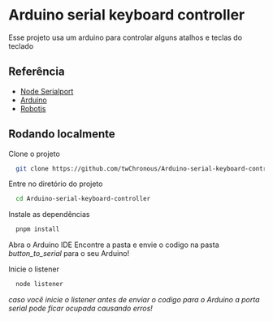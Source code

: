 
# Arduino serial keyboard controller

Esse projeto usa um arduino para controlar alguns atalhos e teclas do teclado

## Referência

 - [Node Serialport](https://serialport.io/docs/api-serialport)
 - [Arduino](https://www.arduino.cc/reference/en/language/functions/communication/serial/)
 - [Robotjs](https://robotjs.iot)


## Rodando localmente

Clone o projeto

```bash
  git clone https://github.com/twChronous/Arduino-serial-keyboard-controller
```

Entre no diretório do projeto

```bash
  cd Arduino-serial-keyboard-controller
```

Instale as dependências

```bash
  pnpm install
```

Abra o Arduino IDE
Encontre a pasta e envie o codigo na pasta *button_to_serial* para o seu Arduino!

Inicie o listener

```bash
  node listener
```

*_caso você inicie o listener antes de enviar o codigo para o Arduino a porta serial pode ficar ocupada causando erros!_*

